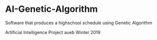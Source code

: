 # AI-Genetic-Algorithm
Software that produces a highschool schedule using Genetic Algorithm

Artificial Intelligence Project 
aueb Winter 2019
